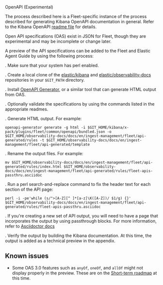  OpenAPI (Experimental)

The process described here is a Fleet-specific instance of the process described for generating Kibana OpenAPI documentation in general. Refer to the Kibana OpenAPI [readme file](https://github.com/elastic/kibana/tree/main/docs/api-generated) for details.

Open API specifications (OAS) exist in JSON for Fleet, though they are experimental and may be incomplete or change later.

A preview of the API specifications can be added to the Fleet and Elastic Agent Guide by using the following process:

. Make sure that your system has perl enabled.

. Create a local clone of the [elastic/kibana](https://github.com/elastic/kibana) and [elastic/observability-docs](https://github.com/elastic/observability-docs) repositories in your `$GIT_PATH` directory.

. Install [OpenAPI Generator](https://openapi-generator.tech/docs/installation),
or a similar tool that can generate HTML output from OAS.

. Optionally validate the specifications by using the commands listed in the appropriate readmes.

. Generate HTML output. For example:

  ```
  openapi-generator generate -g html -i $GIT_HOME/kibana/x-pack/plugins/fleet/common/openapi/bundled.json -o $GIT_HOME/observability-docs/docs/en/ingest-management/fleet/api-generated/rules -t $GIT_HOME/observability-docs/docs/en/ingest-management/fleet/api-generated/template
  ```

. Rename the output files. For example:
  ```
  mv $GIT_HOME/observability-docs/docs/en/ingest-management/fleet/api-generated/rules/index.html $GIT_HOME/observability-docs/docs/en/ingest-management/fleet/api-generated/rules/fleet-apis-passthru.asciidoc
  ```

. Run a perl search-and-replace command to fix the header text for each section of the API page:
  ```
  perl -i -pe'while (s/">[A-Z][^ ]*[a-z]\K([A-Z])/ $1/g) {}' $GIT_HOME/observability-docs/docs/en/ingest-management/fleet/api-generated/rules/fleet-apis-passthru.asciidoc
  ```

. If you're creating a new set of API output, you will need to have a page that incorporates the output by using passthrough blocks. For more information, refer to [Asciidoctor docs](https://docs.asciidoctor.org/asciidoc/latest/pass/pass-block/)

. Verify the output by building the Kibana documentation. At this time, the output is added as a technical preview in the appendix.

## Known issues

- Some OAS 3.0 features such as `anyOf`, `oneOf`, and `allOf` might not display properly in the preview. These are on the [Short-term roadmap](https://openapi-generator.tech/docs/roadmap/) at this time.

